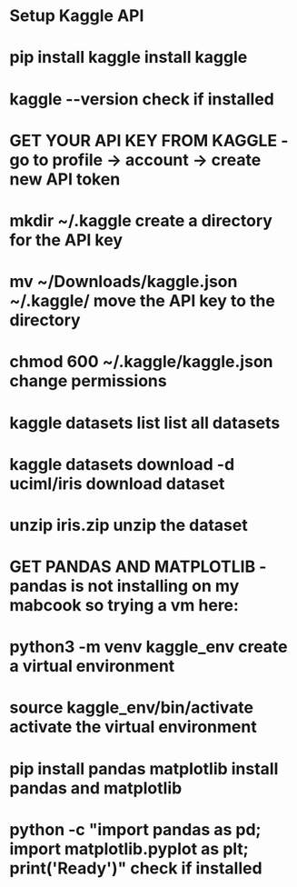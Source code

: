 # Setup Kaggle API
# pip install kaggle                        install kaggle
# kaggle --version                          check if installed
# GET YOUR API KEY FROM KAGGLE - go to profile -> account -> create new API token
# mkdir ~/.kaggle                           create a directory for the API key
# mv ~/Downloads/kaggle.json ~/.kaggle/     move the API key to the directory
# chmod 600 ~/.kaggle/kaggle.json           change permissions
# kaggle datasets list                      list all datasets
# kaggle datasets download -d uciml/iris    download dataset
# unzip iris.zip                            unzip the dataset
# GET PANDAS AND MATPLOTLIB - pandas is not installing on my mabcook so trying a vm here:
# python3 -m venv kaggle_env                create a virtual environment
# source kaggle_env/bin/activate            activate the virtual environment
# pip install pandas matplotlib            install pandas and matplotlib
# python -c "import pandas as pd; import matplotlib.pyplot as plt; print('Ready')"  check if installed